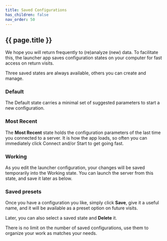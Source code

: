 ```yaml
---
title: Saved Configurations
has_children: false
nav_order: 50
---
```


## {{ page.title }}

We hope you will return frequently
to (re)analyze (new) data. To facilitate
this, the launcher app saves configuration states on your computer 
for fast access on return visits.

Three saved states are always available, others you
can create and manage.

### Default

The Default state carries a minimal set of suggested
parameters to start a new configuration.

### Most Recent

The **Most Recent** state holds the configuration parameters
of the last time you connected to a server. It is how the app loads, 
so often you can immediately click Connect and/or Start to get going fast.

### Working

As you edit the launcher configuration, your changes will
be saved temporarily into the Working state.  You can launch
the server from this state, and save it later as below.

### Saved presets

Once you have a configuration you like, simply
click **Save**, give it a useful name, and it will be
available as a preset option on future visits.

Later, you can also select a saved state and **Delete** it.

There is no limit on the number of saved configurations, 
use them to organize your work as matches your needs.
